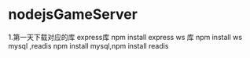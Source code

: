 # nodejsGameServer

1.第一天下载对应的库
express库 npm install express
ws 库 npm install ws
mysql ,readis npm install mysql,npm install readis